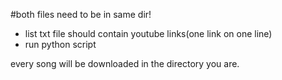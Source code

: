 
#both files need to be in same dir!

- list txt file should contain youtube links(one link on one line)
- run python script

every song will be downloaded in the directory you are.
